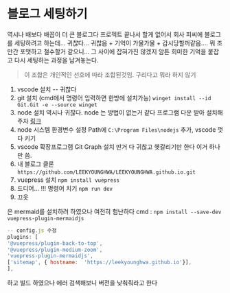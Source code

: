 # 블로그 세팅하기

역시나 배보다 배꼽이 더 큰 블로그다
프로젝트 끝나서 할게 없어서 회사 피씨에 블로그를 세팅하려고 하는데...
귀찮다... 귀찮음 + 기억이 가물가물 + 감시당할꺼같음.... 
뭐 조만간 포맷하고 철수할거 같으니... 그 사이에 잡혀가진 않겠지
암튼 희미한 기억을 붙잡고 다시 세팅하는 과정을 남겨놓는다.

> 이 조합은 개인적인 선호에 따라 조합된것임. 구리다고 뭐라 하지 않기

1. vscode 설치 -- 귀찮다
2. git 설치 (cmd에서 명령어 입력하면 한방에 설치가능)
	`winget install --id Git.Git -e --source winget`
3. node 설치 
	역시나 귀찮다. node 는 방법이 없는거 같다 프로그램 다운 받아 설치해주자
	[링크](https://nodejs.org/en/download/)
4. node 시스템 환경변수 설정 Path에 `C:\Program Files\nodejs` 추가, vscode 껏다 키기
5. vscode 확장프로그램 Git Graph 설치
	딴거 다 귀찮고 헷갈리기만 한다 이거 하나만 씀.
6. 내 블로그 클론 `https://github.com/LEEKYOUNGHWA/LEEKYOUNGHWA.github.io.git`
7. vuepress 설치 `npm install vuepress`
8. 드디어... !!! 명령어 치기 `npm run dev`
9. 끄읏



은 mermaid를 설치하려 하였으나
여전히 험난하다 
cmd : `npm install --save-dev vuepress-plugin-mermaidjs`
 ```javascript 
 -- config.js 수정
 plugins: [
'@vuepress/plugin-back-to-top',
'@vuepress/plugin-medium-zoom',
'vuepress-plugin-mermaidjs',
['sitemap', { hostname:  'https://leekyounghwa.github.io'}],
],
```
하고 빌드 하였으나 에러
검색해보니 버전을 낮춰줘라고 한다


<!--stackedit_data:
eyJoaXN0b3J5IjpbLTE1MTEyMDU4NywtNzk3NTU3ODQ2LC0xNz
czOTc2Mjk4LDU1MzQzNzczMiwyNjMxMzY5MDBdfQ==
-->
